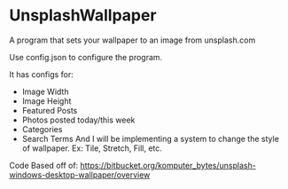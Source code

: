 # UnsplashWallpaper
A program that sets your wallpaper to an image from unsplash.com

Use config.json to configure the program.

It has configs for:
* Image Width
* Image Height
* Featured Posts
* Photos posted today/this week
* Categories
* Search Terms
And I will be implementing a system to change the style of wallpaper. Ex: Tile, Stretch, Fill, etc.

Code Based off of: https://bitbucket.org/komputer_bytes/unsplash-windows-desktop-wallpaper/overview